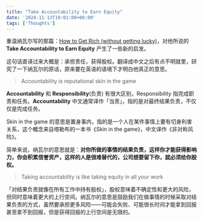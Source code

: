```yaml
---
title: "Take Accountability to Earn Equity"
date: '2024-11-13T19:01:00+08:00'
tags: ['Thoughts']
---
```


重温纳瓦尔写的那篇：[How to Get Rich (without getting lucky)](https://nav.al/accountability-equity)，对他所说的 **Take Accountability to Earn Equity** 产生了一些新的启发。

这句话直译过来大概是：承担责任，获得股权。翻译成中文之后有点不明就里，研究了一下纳瓦尔的原话，原来要在英语的语境下才明白他真正的意思。

>Accountability is reputational skin in the game

**Accountability** 和 **Responsibility**(负责) 有很大区别，Responsibility 指完成职责和任务。**Accountability** 中文通常译作「当责」，指的是对最终结果负责，不仅仅是完成任务。

Skin in the game 的意思是置身事内，指的是一个人在某件事情上要有切身利害关系，这个概念来自塔勒布的一本书《Skin in the game》，中文译作《非对称风险》。

简单来说，纳瓦尔的意思就是：**对你所做的事情的结果负责，这样你才能获得影响力，你会积累信誉资产，这样的人是很难替代的，公司想要留下你，就必须给你股权。**

>Taking accountability is like taking equity in all your work

「对结果负责就像在所有工作中持有股权」，股权意味着不确定性和更大的风险，但同时意味着更大的上行空间。纳瓦尔的意思是鼓励我们在做事情的时候采取对结果负责的方式，虽然要承担更多风险——可能会失败、可能很长时间才能拿到回报甚至拿不到回报，但是获得回报的上行空间是无限的。
